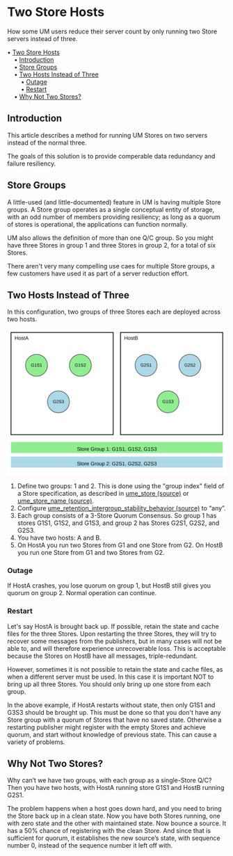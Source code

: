 # Two Store Hosts

How some UM users reduce their server count by only running two Store servers instead of three.

<!-- mdtoc-start -->
&bull; [Two Store Hosts](#two-store-hosts)  
&nbsp;&nbsp;&nbsp;&nbsp;&bull; [Introduction](#introduction)  
&nbsp;&nbsp;&nbsp;&nbsp;&bull; [Store Groups](#store-groups)  
&nbsp;&nbsp;&nbsp;&nbsp;&bull; [Two Hosts Instead of Three](#two-hosts-instead-of-three)  
&nbsp;&nbsp;&nbsp;&nbsp;&nbsp;&nbsp;&nbsp;&nbsp;&bull; [Outage](#outage)  
&nbsp;&nbsp;&nbsp;&nbsp;&nbsp;&nbsp;&nbsp;&nbsp;&bull; [Restart](#restart)  
&nbsp;&nbsp;&nbsp;&nbsp;&bull; [Why Not Two Stores?](#why-not-two-stores)  
<!-- TOC created by './mdtoc.pl kb/two-store-hosts.md' (see https://github.com/fordsfords/mdtoc) -->
<!-- mdtoc-end -->


## Introduction

This article describes a method for running UM Stores on two servers instead of the normal three.

The goals of this solution is to provide comperable data redundancy and failure resiliency.


## Store Groups

A little-used (and little-documented) feature in UM is having multiple Store groups.
A Store group operates as a single conceptual entity of storage,
with an odd number of members providing resiliency;
as long as a quorum of stores is operational, the applications can function normally.

UM also allows the definition of more than one Q/C group.
So you might have three Stores in group 1 and three Stores in group 2,
for a total of six Stores.

There aren't very many compelling use caes for multiple Store groups,
a few customers have used it as part of a server reduction effort.


## Two Hosts Instead of Three

In this configuration, two groups of three Stores each are deployed across two hosts.

<img src="host-store-groups-diagram.svg" width="600">

1.	Define two groups: 1 and 2.
This is done using the "group index" field of a Store specification, as described in
[ume_store (source)](https://ultramessaging.github.io/currdoc/doc/Config/grpultramessagingpersistence.html#umestoresource)
or
[ume_store_name (source)](https://ultramessaging.github.io/currdoc/doc/Config/grpultramessagingpersistence.html#umestorenamesource).
2.	Configure
[ume_retention_intergroup_stability_behavior (source)](https://ultramessaging.github.io/currdoc/doc/Config/grpultramessagingpersistence.html#umeretentionintergroupstabilitybehaviorsource)
to “any”.
3.	Each group consists of a 3-Store Quorum Consensus. So group 1 has stores G1S1, G1S2, and G1S3, and group 2 has Stores G2S1, G2S2, and G2S3.
4.	You have two hosts: A and B.
5.	On HostA you run two Stores from G1 and one Store from G2. On HostB you run one Store from G1 and two Stores from G2.

### Outage

If HostA crashes, you lose quorum on group 1, but HostB still gives you quorum on group 2.
Normal operation can continue.

### Restart

Let's say HostA is brought back up.
If possible, retain the state and cache files for the three Stores.
Upon restarting the three Stores, they will try to recover some messages from the
publishers, but in many cases will not be able to, and will therefore experience
unrecoverable loss. This is acceptable because the Stores on HostB have all
messages, triple-redundant.

However, sometimes it is not possible to retain the state and cache files,
as when a different server must be used.
In this case it is important NOT to bring up all three Stores.
You should only bring up one store from each group.

In the above example, if HostA restarts without state, then only G1S1 and G3S3
should be brought up.
This must be done so that you don't have any Store group with a quorum of Stores that have no saved state.
Otherwise a restarting publisher might register with the empty Stores and achieve quorum, and start without
knowledge of previous state.
This can cause a variety of problems.

## Why Not Two Stores?

Why can’t we have two groups, with each group as a single-Store Q/C?
Then you have two hosts, with HostA running store G1S1 and HostB running G2S1.

The problem happens when a host goes down hard, and you need to bring the Store back up in a clean state.
Now you have both Stores running, one with zero state and the other with maintained state.
Now bounce a source.
It has a 50% chance of registering with the clean Store.
And since that is sufficient for quorum, it establishes the new source’s state,
with sequence number 0, instead of the sequence number it left off with.
